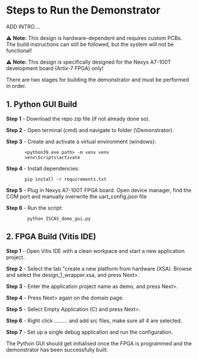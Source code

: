 # Steps to Run the Demonstrator

ADD INTRO....

⚠️ **Note:** This design is hardware-dependent and requires custom PCBs. The build instructions can still be followed, but the system will not be functional!

⚠️ **Note:** This design is specifically designed for the Nexys A7-100T development board (Artix-7 FPGA) only!

There are two stages for building the demonstrator and must be performed in order.

## 1. Python GUI Build

**Step 1** - Download the repo zip file (if not already done so).

**Step 2** - Open terminal (cmd) and navigate to folder (\Demonstrator).

**Step 3** - Create and activate a virtual environment (windows):
         
           <python39.exe path> -m venv venv
           venv\Scripts\activate
    
**Step 4** - Install dependencies:

           pip install -r requirements.txt

**Step 5** - Plug in Nexys A7-100T FPGA board. Open device manager, find the COM port and manually overwrite the uart_config.json file

**Step 6** - Run the script:

            python ISCAS_demo_gui.py

## 2. FPGA Build (Vitis IDE)

**Step 1** - Open Vitis IDE with a clean workpace and start a new application project.

**Step 2** - Select the tab "create a new platform from hardware (XSA). Browse and select the design_1_wrapper.xsa, and press Next>.

**Step 3** - Enter the application project name as demo, and press Next>.

**Step 4** - Press Next> again on the domain page.

**Step 5** - Select Empty Application (C) and press Next>.

**Step 6** - Right click ......... and add src files, make sure all 4 are selected.

**Step 7** - Set up a single debug application and run the configuration.

The Python GUI should get initialised once the FPGA is programmed and the demonstrator has been successfully built.


